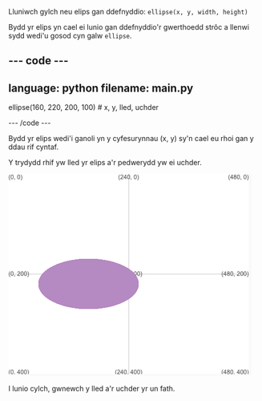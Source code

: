 
Lluniwch gylch neu elips gan ddefnyddio: `ellipse(x, y, width, height)`

Bydd yr elips yn cael ei lunio gan ddefnyddio'r gwerthoedd strôc a llenwi sydd wedi'u gosod cyn galw `ellipse`.

--- code ---
---
language: python
filename: main.py
---

  ellipse(160, 220, 200, 100) # x, y, lled, uchder

--- /code ---

Bydd yr elips wedi'i ganoli yn y cyfesurynnau (x, y) sy'n cael eu rhoi gan y ddau rif cyntaf.

Y trydydd rhif yw lled yr elips a'r pedwerydd yw ei uchder.

![Yr ardal allbwn yn dangos elips wedi'i ganoli o amgylch x 160, y 220 gyda lled o 200 ac uchder o 100](images/example.png)

I lunio cylch, gwnewch y lled a'r uchder yr un fath.


